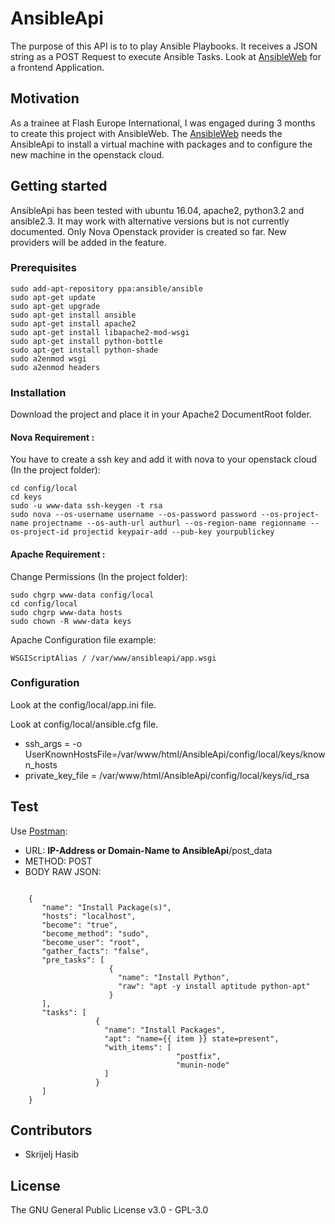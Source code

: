 # AnsibleApi

The purpose of this API is to to play Ansible Playbooks. It receives a JSON string as a POST Request to execute Ansible Tasks.
Look at [AnsibleWeb](https://github.com/skrijeljhasib/AnsibleWeb) for a frontend Application.

## Motivation

As a trainee at Flash Europe International, I was engaged during 3 months to create this project with AnsibleWeb.
The [AnsibleWeb](https://github.com/skrijeljhasib/AnsibleWeb) needs the AnsibleApi to install a virtual machine with packages and to configure the new machine in the openstack cloud.

## Getting started

AnsibleApi has been tested with ubuntu 16.04, apache2, python3.2 and ansible2.3.
It may work with alternative versions but is not currently documented.
Only Nova Openstack provider is created so far. New providers will be added in the feature. 

### Prerequisites

```
sudo add-apt-repository ppa:ansible/ansible
sudo apt-get update
sudo apt-get upgrade
sudo apt-get install ansible
sudo apt-get install apache2
sudo apt-get install libapache2-mod-wsgi
sudo apt-get install python-bottle
sudo apt-get install python-shade
sudo a2enmod wsgi
sudo a2enmod headers
```

### Installation

Download the project and place it in your Apache2 DocumentRoot folder.

#### Nova Requirement :
You have to create a ssh key and add it with nova to your openstack cloud (In the project folder):
```
cd config/local
cd keys
sudo -u www-data ssh-keygen -t rsa
sudo nova --os-username username --os-password password --os-project-name projectname --os-auth-url authurl --os-region-name regionname --os-project-id projectid keypair-add --pub-key yourpublickey
```

#### Apache Requirement :
Change Permissions (In the project folder):
```
sudo chgrp www-data config/local
cd config/local
sudo chgrp www-data hosts
sudo chown -R www-data keys
```

Apache Configuration file example:

```
WSGIScriptAlias / /var/www/ansibleapi/app.wsgi
```

### Configuration

Look at the config/local/app.ini file.

Look at config/local/ansible.cfg file.

* ssh_args = -o UserKnownHostsFile=/var/www/html/AnsibleApi/config/local/keys/known_hosts
* private_key_file = /var/www/html/AnsibleApi/config/local/keys/id_rsa

## Test

Use [Postman](https://www.getpostman.com/):

* URL: **IP-Address or Domain-Name to AnsibleApi**/post_data
* METHOD: POST
* BODY RAW JSON: 
```

    {
       "name": "Install Package(s)",
       "hosts": "localhost",
       "become": "true",
       "become_method": "sudo",
       "become_user": "root",
       "gather_facts": "false",
       "pre_tasks": [
                      {
                        "name": "Install Python",
                        "raw": "apt -y install aptitude python-apt"
                      }
       ],
       "tasks": [
                   {
                     "name": "Install Packages",
                     "apt": "name={{ item }} state=present",
                     "with_items": [
                                     "postfix",
                                     "munin-node"
                     ]
                   }
       ]
    }

```

## Contributors

* Skrijelj Hasib

## License
The GNU General Public License v3.0 - GPL-3.0
